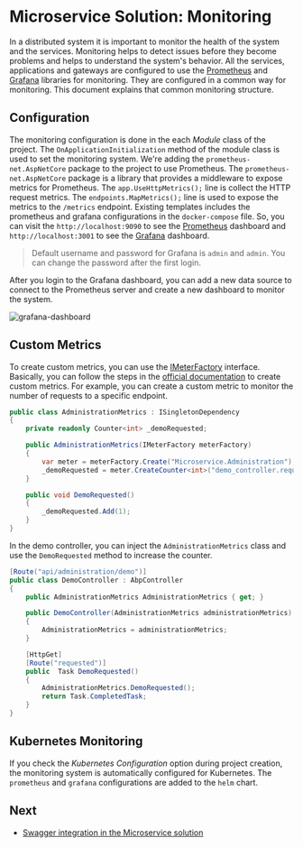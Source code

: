 # Microservice Solution: Monitoring

In a distributed system it is important to monitor the health of the system and the services. Monitoring helps to detect issues before they become problems and helps to understand the system's behavior. All the services, applications and gateways are configured to use the [Prometheus](https://prometheus.io/) and [Grafana](https://grafana.com/) libraries for monitoring. They are configured in a common way for monitoring. This document explains that common monitoring structure.

## Configuration

The monitoring configuration is done in the each *Module* class of the project. The `OnApplicationInitialization` method of the module class is used to set the monitoring system. We're adding the `prometheus-net.AspNetCore` package to the project to use Prometheus. The `prometheus-net.AspNetCore` package is a library that provides a middleware to expose metrics for Prometheus. The `app.UseHttpMetrics();` line is collect the HTTP request metrics. The `endpoints.MapMetrics();` line is used to expose the metrics to the `/metrics` endpoint. Existing templates includes the prometheus and grafana configurations in the `docker-compose` file. So, you can visit the `http://localhost:9090` to see the [Prometheus](https://prometheus.io/) dashboard and `http://localhost:3001` to see the [Grafana](https://grafana.com/) dashboard. 

> Default username and password for Grafana is `admin` and `admin`. You can change the password after the first login.

After you login to the Grafana dashboard, you can add a new data source to connect to the Prometheus server and create a new dashboard to monitor the system. 

![grafana-dashboard](./images/grafana-dashboard.png)

## Custom Metrics

To create custom metrics, you can use the [IMeterFactory](https://learn.microsoft.com/en-us/dotnet/api/system.diagnostics.metrics.imeterfactory) interface. Basically, you can follow the steps in the [official documentation](https://learn.microsoft.com/en-us/dotnet/core/diagnostics/metrics-instrumentation) to create custom metrics. For example, you can create a custom metric to monitor the number of requests to a specific endpoint.

```csharp
public class AdministrationMetrics : ISingletonDependency
{
    private readonly Counter<int> _demoRequested;

    public AdministrationMetrics(IMeterFactory meterFactory)
    {
        var meter = meterFactory.Create("Microservice.Administration");
        _demoRequested = meter.CreateCounter<int>("demo_controller.requested");
    }

    public void DemoRequested()
    {
        _demoRequested.Add(1);
    }
}
```

In the demo controller, you can inject the `AdministrationMetrics` class and use the `DemoRequested` method to increase the counter.

```csharp
[Route("api/administration/demo")]
public class DemoController : AbpController
{
    public AdministrationMetrics AdministrationMetrics { get; }

    public DemoController(AdministrationMetrics administrationMetrics)
    {
        AdministrationMetrics = administrationMetrics;
    }

    [HttpGet]
    [Route("requested")]
    public  Task DemoRequested()
    {
        AdministrationMetrics.DemoRequested();
        return Task.CompletedTask;
    }
}
```

## Kubernetes Monitoring

If you check the *Kubernetes Configuration* option during project creation, the monitoring system is automatically configured for Kubernetes. The `prometheus` and `grafana` configurations are added to the `helm` chart.

## Next

* [Swagger integration in the Microservice solution](swagger-integration.md)